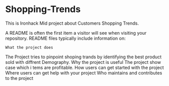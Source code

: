 # Shopping-Trends
This is Ironhack Mid project about Customers Shopping Trends.

A README is often the first item a visitor will see when visiting your repository. README files typically include information on:

	What the project does
 The Project tries to pinpoint shoping trands by identifying the best product sold with diffrent Demography. 
	Why the project is useful
 The project show case which i tems are profitable.
	How users can get started with the project
	Where users can get help with your project
	Who maintains and contributes to the project
